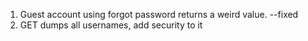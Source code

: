 1. Guest account using forgot password returns a weird value. --fixed
2. GET dumps all usernames, add security to it